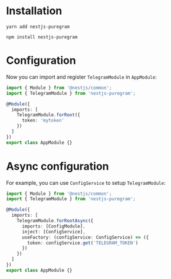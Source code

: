 # Installation
```shell
yarn add nestjs-puregram
```
```shell
npm install nestjs-puregram
```

# Configuration
Now you can import and register `TelegramModule` in `AppModule`:
```typescript
import { Module } from '@nestjs/common';
import { TelegramModule } from 'nestjs-puregram';

@Module({
  imports: [
    TelegramModule.forRoot({
      token: 'mytoken'
    })
  ]
})
export class AppModule {}
```

# Async configuration
For example, you can use `ConfigService` to setup `TelegramModule`:
```typescript
import { Module } from '@nestjs/common';
import { TelegramModule } from 'nestjs-puregram';

@Module({
  imports: [
    TelegramModule.forRootAsync({
      imports: [ConfigModule],
      inject: [ConfigService],
      useFactory: (configService: ConfigService) => ({
        token: configService.get('TELEGRAM_TOKEN')
      })
    })
  ]
})
export class AppModule {}
```
